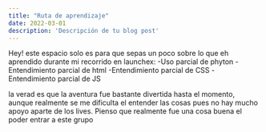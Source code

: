 ```yaml
---
title: "Ruta de aprendizaje"
date: 2022-03-01
description: 'Descripción de tu blog post'
---
```


Hey! este espacio solo es para que sepas un poco sobre lo que eh aprendido
durante mi recorrido en launchex:
-Uso parcial de phyton
-Entendimiento parcial de html
-Entendimiento parcial de CSS
-Entendimiento parcial de JS

la verad es que la aventura fue bastante divertida hasta el momento, aunque realmente
se me dificulta el entender las cosas pues no hay mucho apoyo aparte de los lives.
Pienso que realmente fue una cosa buena el poder entrar a este grupo
